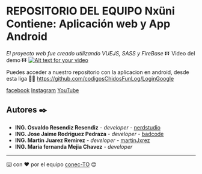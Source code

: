 # REPOSITORIO DEL EQUIPO Nxüni Contiene: Aplicación web y App Android

_El proyecto web fue creado utilizando VUEJS, SASS y FireBase_
              ⏬⏬ Video del demo ⏬⏬
[![Alt text for your video](http://img.youtube.com/vi/URR9HtQb9Kc/0.jpg)](https://www.youtube.com/watch?v=URR9HtQb9Kc)

Puedes acceder a nuestro repositorio con la aplicacion en android, desde esta liga 🔽🔽
https://github.com/codigosChidosFunLog/LoginGoogle

[facebook](https://www.facebook.com/Conec-TO-101151638242651)
[Instagram](https://www.instagram.com/conec_to/)
[YouTube](https://www.facebook.com/Conec-TO-101151638242651)
## Autores ✒️

* **ING. Osvaldo Resendiz Resendiz** - *developer* - [nerdstudio](https://github.com/NerdStudioSolutions)
* **ING. Jose Jaime Rodriguez Pedraza** - *developer* - [badcode](https://github.com/rpjosejaime)
* **ING. Martin Juarez Remirez** - *developer* - [martinJxrez](https://github.com/martinJxrez)
* **ING. Maria fernanda Mejia Chavez** - *developer* 

---
⌨️ con ❤️ por el equipo [conec-TO](https://www.facebook.com/Conec-TO-101151638242651) 😊
